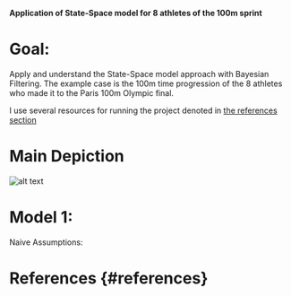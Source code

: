 **Application of State-Space model for 8 athletes of the 100m sprint**

# Goal:

Apply and understand the State-Space model approach with Bayesian Filtering. The example case is the 100m time progression of the 8 athletes who made it to the Paris 100m Olympic final.

I use several resources for running the project denoted in [the references section](#References)

# Main Depiction

![alt text](https://github.com/V-Mitch/track_ssm/depiction_1.png)

# Model 1:

Naive Assumptions:

# References {#references}
